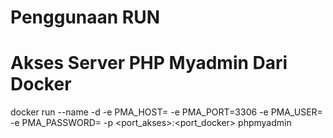 # Penggunaan RUN

# Akses Server PHP Myadmin Dari Docker
docker run --name <nama> -d -e PMA_HOST=<ip> -e PMA_PORT=3306 -e PMA_USER=<user> -e PMA_PASSWORD=<passwd> -p <port_akses>:<port_docker> phpmyadmin